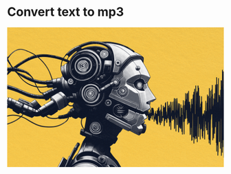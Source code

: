 # Convert text to mp3
![alt text](https://github.com/vitaliy-developer/voice-aws-gcp/blob/main/tts.png)
